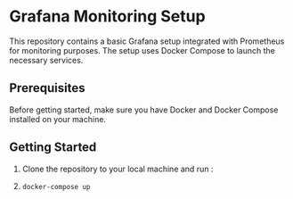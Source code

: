 # Grafana Monitoring Setup

This repository contains a basic Grafana setup integrated with Prometheus for monitoring purposes. The setup uses Docker Compose to launch the necessary services.

## Prerequisites

Before getting started, make sure you have Docker and Docker Compose installed on your machine.

## Getting Started

1. Clone the repository to your local machine  and run :
2. 
   ```
   docker-compose up
